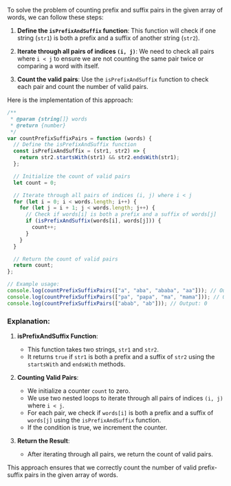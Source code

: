 To solve the problem of counting prefix and suffix pairs in the given array of words, we can follow these steps:

1. **Define the `isPrefixAndSuffix` function**: This function will check if one string (`str1`) is both a prefix and a suffix of another string (`str2`).

2. **Iterate through all pairs of indices `(i, j)`**: We need to check all pairs where `i < j` to ensure we are not counting the same pair twice or comparing a word with itself.

3. **Count the valid pairs**: Use the `isPrefixAndSuffix` function to check each pair and count the number of valid pairs.

Here is the implementation of this approach:

```javascript
/**
 * @param {string[]} words
 * @return {number}
 */
var countPrefixSuffixPairs = function (words) {
  // Define the isPrefixAndSuffix function
  const isPrefixAndSuffix = (str1, str2) => {
    return str2.startsWith(str1) && str2.endsWith(str1);
  };

  // Initialize the count of valid pairs
  let count = 0;

  // Iterate through all pairs of indices (i, j) where i < j
  for (let i = 0; i < words.length; i++) {
    for (let j = i + 1; j < words.length; j++) {
      // Check if words[i] is both a prefix and a suffix of words[j]
      if (isPrefixAndSuffix(words[i], words[j])) {
        count++;
      }
    }
  }

  // Return the count of valid pairs
  return count;
};

// Example usage:
console.log(countPrefixSuffixPairs(["a", "aba", "ababa", "aa"])); // Output: 4
console.log(countPrefixSuffixPairs(["pa", "papa", "ma", "mama"])); // Output: 2
console.log(countPrefixSuffixPairs(["abab", "ab"])); // Output: 0
```

### Explanation:

1. **isPrefixAndSuffix Function**:
   - This function takes two strings, `str1` and `str2`.
   - It returns `true` if `str1` is both a prefix and a suffix of `str2` using the `startsWith` and `endsWith` methods.

2. **Counting Valid Pairs**:
   - We initialize a counter `count` to zero.
   - We use two nested loops to iterate through all pairs of indices `(i, j)` where `i < j`.
   - For each pair, we check if `words[i]` is both a prefix and a suffix of `words[j]` using the `isPrefixAndSuffix` function.
   - If the condition is true, we increment the counter.

3. **Return the Result**:
   - After iterating through all pairs, we return the count of valid pairs.

This approach ensures that we correctly count the number of valid prefix-suffix pairs in the given array of words.
